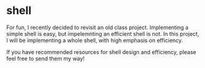 # shell

For fun, I recently decided to revisit an old class project. Implementing a simple shell is easy, but impelemnting an efficient shell is not. In this project, I will be implementing a whole shell, with high emphasis on efficiency.

If you have recommended resources for shell design and efficiency, please feel free to send them my way!

